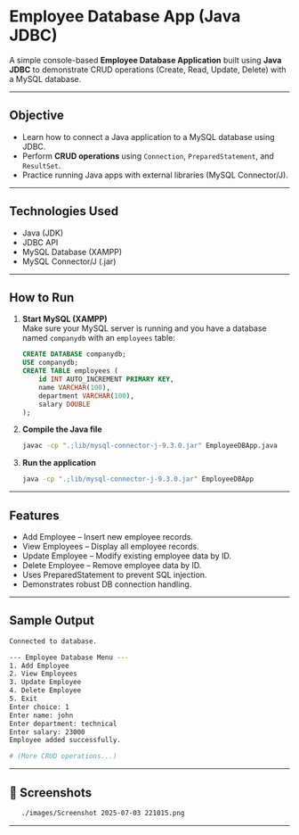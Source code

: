 # Employee Database App (Java JDBC)

A simple console-based **Employee Database Application** built using **Java JDBC** to demonstrate CRUD operations (Create, Read, Update, Delete) with a MySQL database.

---

## **Objective**

- Learn how to connect a Java application to a MySQL database using JDBC.
- Perform **CRUD operations** using `Connection`, `PreparedStatement`, and `ResultSet`.
- Practice running Java apps with external libraries (MySQL Connector/J).


---

## **Technologies Used**

- Java (JDK)
- JDBC API
- MySQL Database (XAMPP)
- MySQL Connector/J (.jar)

---

## **How to Run**

1. **Start MySQL (XAMPP)**  
   Make sure your MySQL server is running and you have a database named `companydb` with an `employees` table:
   ```sql
   CREATE DATABASE companydb;
   USE companydb;
   CREATE TABLE employees (
       id INT AUTO_INCREMENT PRIMARY KEY,
       name VARCHAR(100),
       department VARCHAR(100),
       salary DOUBLE
   );
   ```
2. **Compile the Java file**
    ```bash
    javac -cp ".;lib/mysql-connector-j-9.3.0.jar" EmployeeDBApp.java
    ```
3. **Run the application**
    ```bash
    java -cp ".;lib/mysql-connector-j-9.3.0.jar" EmployeeDBApp
    ```

---

## **Features**
- Add Employee – Insert new employee records.
- View Employees – Display all employee records.
- Update Employee – Modify existing employee data by ID.
- Delete Employee – Remove employee data by ID.
- Uses PreparedStatement to prevent SQL injection.
- Demonstrates robust DB connection handling.

---

## **Sample Output**

```bash
Connected to database.

--- Employee Database Menu ---
1. Add Employee
2. View Employees
3. Update Employee
4. Delete Employee
5. Exit
Enter choice: 1
Enter name: john
Enter department: technical
Enter salary: 23000
Employee added successfully.

# (More CRUD operations...)
```

---

## **📸 Screenshots**
```bash
   ./images/Screenshot 2025-07-03 221015.png
```

---

